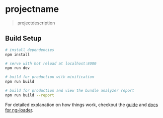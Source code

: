 # projectname

> projectdescription

## Build Setup

``` bash
# install dependencies
npm install

# serve with hot reload at localhost:8080
npm run dev

# build for production with minification
npm run build

# build for production and view the bundle analyzer report
npm run build --report
```

For detailed explanation on how things work, checkout the [guide](https://github.com/projecao/ng-webpack-template) and [docs for ng-loader](https://github.com/owen-it/ng-loader).
